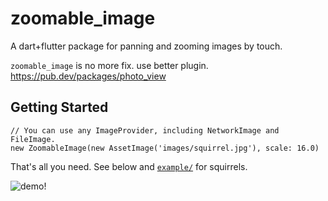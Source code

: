 # zoomable_image

A dart+flutter package for panning and zooming images by touch.

`zoomable_image` is no more fix.
use better plugin.
https://pub.dev/packages/photo_view

## Getting Started

```
// You can use any ImageProvider, including NetworkImage and FileImage.
new ZoomableImage(new AssetImage('images/squirrel.jpg'), scale: 16.0)
```


That's all you need. See below and [`example/`](https://github.com/perlatus/flutter_zoomable_image/tree/master/example)
for squirrels.

![demo!](https://raw.githubusercontent.com/perlatus/flutter_zoomable_image/master/demo.gif)
